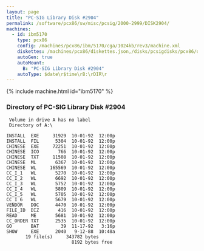 ```yaml
---
layout: page
title: "PC-SIG Library Disk #2904"
permalink: /software/pcx86/sw/misc/pcsig/2000-2999/DISK2904/
machines:
  - id: ibm5170
    type: pcx86
    config: /machines/pcx86/ibm/5170/cga/1024kb/rev3/machine.xml
    diskettes: /machines/pcx86/diskettes.json,/disks/pcsigdisks/pcx86/diskettes.json
    autoGen: true
    autoMount:
      B: "PC-SIG Library Disk #2904"
    autoType: $date\r$time\rB:\rDIR\r
---
```


{% include machine.html id="ibm5170" %}

### Directory of PC-SIG Library Disk #2904

     Volume in drive A has no label
     Directory of A:\

    INSTALL  EXE     31929  10-01-92  12:00p
    INSTALL  FIL      5304  10-01-92  12:00p
    CHINESE  EXE     72251  10-01-92  12:00p
    CHINESE  ICO       766  10-01-92  12:00p
    CHINESE  TXT     11508  10-01-92  12:00p
    CHINESE  ML       6367  10-01-92  12:00p
    CHINESE  WL     165569  10-01-92  12:00p
    CC_I_1   WL       5270  10-01-92  12:00p
    CC_I_2   WL       6692  10-01-92  12:00p
    CC_I_3   WL       5752  10-01-92  12:00p
    CC_I_4   WL       5809  10-01-92  12:00p
    CC_I_5   WL       5705  10-01-92  12:00p
    CC_I_6   WL       5679  10-01-92  12:00p
    VENDOR   DOC      4470  10-01-92  12:00p
    FILE_ID  DIZ       416  10-01-92  12:00p
    READ     ME       5681  10-01-92  12:00p
    CC_ORDER TXT      2535  10-01-92  12:00p
    GO       BAT        39  11-17-92   3:16p
    SHOW     EXE      2040   9-12-88  10:48a
           19 file(s)     343782 bytes
                            8192 bytes free
